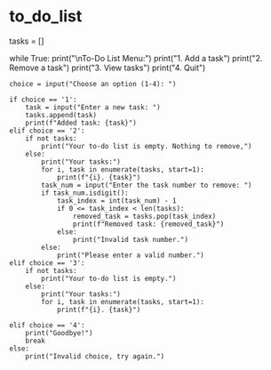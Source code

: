 # to_do_list
tasks = []

while True:
    print("\nTo-Do List Menu:")
    print("1. Add a task")
    print("2. Remove a task")
    print("3. View tasks")
    print("4. Quit")

    choice = input("Choose an option (1-4): ")

    if choice == '1':
        task = input("Enter a new task: ")
        tasks.append(task)
        print(f"Added task: {task}")
    elif choice == '2':
        if not tasks:
            print("Your to-do list is empty. Nothing to remove,")
        else:
            print("Your tasks:")
            for i, task in enumerate(tasks, start=1):
                print(f"{i}. {task}")
            task_num = input("Enter the task number to remove: ")
            if task_num.isdigit():
                task_index = int(task_num) - 1
                if 0 <= task_index < len(tasks):
                    removed_task = tasks.pop(task_index)
                    print(f"Removed task: {removed_task}")
                else:
                    print("Invalid task number.")
            else:
                print("Please enter a valid number.")
    elif choice == '3':
        if not tasks:
            print("Your to-do list is empty.")
        else:
            print("Your tasks:")
            for i, task in enumerate(tasks, start=1):
                print(f"{i}. {task}")

    elif choice == '4':
        print("Goodbye!")
        break
    else:
        print("Invalid choice, try again.")
